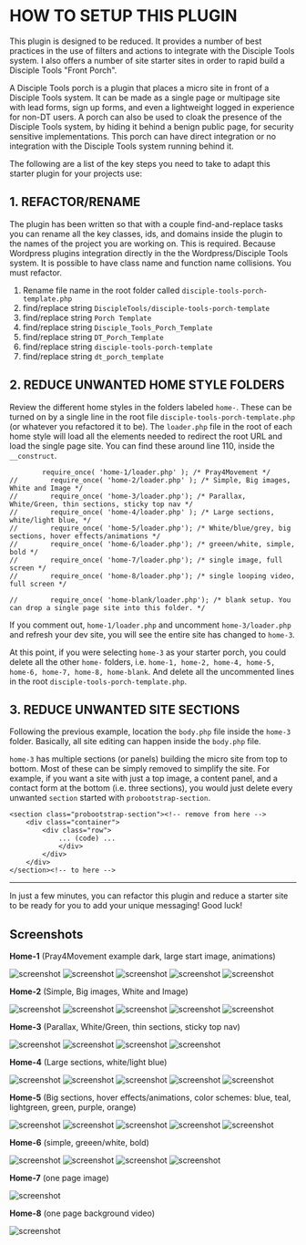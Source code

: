 # HOW TO SETUP THIS PLUGIN

This plugin is designed to be reduced. It provides a number of best practices in the use of filters
and actions to integrate with the Disciple Tools system. I also offers a number of site starter sites
in order to rapid build a Disciple Tools "Front Porch".

A Disciple Tools porch is a plugin that places a micro site in front of a Disciple Tools system. It can be made as a single page
or multipage site with lead forms, sign up forms, and even a lightweight logged in experience for non-DT users. A porch can also
be used to cloak the presence of the Disciple Tools system, by hiding it behind a benign public page, for security sensitive implementations.
This porch can have direct integration or no integration with the Disciple Tools system running behind it.

The following are a list of the key steps you need to take to adapt this starter plugin for your projects use:

## 1. REFACTOR/RENAME

The plugin has been written so that with a couple find-and-replace tasks you can rename all the key classes,
ids, and domains inside the plugin to the names of the project you are working on. This is required.
Because Wordpress plugins integration directly in the the Wordpress/Disciple Tools system. It is possible
to have class name and function name collisions. You must refactor.

1.  Rename file name in the root folder called ```disciple-tools-porch-template.php```
1. find/replace string ```DiscipleTools/disciple-tools-porch-template```
1. find/replace string ```Porch Template```
1. find/replace string ```Disciple_Tools_Porch_Template```
1. find/replace string ```DT_Porch_Template```
1. find/replace string ```disciple-tools-porch-template```
1. find/replace string ```dt_porch_template```


## 2. REDUCE UNWANTED HOME STYLE FOLDERS

Review the different home styles in the folders labeled ```home-```. These can be turned on by a single line in the
root file ```disciple-tools-porch-template.php``` (or whatever you refactored it to be). The ```loader.php``` file in
the root of each home style will load all the elements needed to redirect the root URL and load the single page site.
You can find these around line 110, inside the ```__construct```.

```
        require_once( 'home-1/loader.php' ); /* Pray4Movement */
//        require_once( 'home-2/loader.php' ); /* Simple, Big images, White and Image */
//        require_once( 'home-3/loader.php'); /* Parallax, White/Green, thin sections, sticky top nav */
//        require_once( 'home-4/loader.php' ); /* Large sections, white/light blue, */
//        require_once( 'home-5/loader.php'); /* White/blue/grey, big sections, hover effects/animations */
//        require_once( 'home-6/loader.php'); /* greeen/white, simple, bold */
//        require_once( 'home-7/loader.php'); /* single image, full screen */
//        require_once( 'home-8/loader.php'); /* single looping video, full screen */

//        require_once( 'home-blank/loader.php'); /* blank setup. You can drop a single page site into this folder. */
```

If you comment out, ```home-1/loader.php``` and uncomment ```home-3/loader.php``` and refresh your dev site, you will
see the entire site has changed to ```home-3```.

At this point, if you were selecting ```home-3``` as your starter porch, you could delete all the other ```home-``` folders,
i.e. ```home-1, home-2, home-4, home-5, home-6, home-7, home-8, home-blank```. And delete all the uncommented lines in the
root ```disciple-tools-porch-template.php```.


## 3. REDUCE UNWANTED SITE SECTIONS

Following the previous example, location the ```body.php``` file inside the ```home-3``` folder. Basically, all site editing
can happen inside the ```body.php``` file.

 ```home-3``` has multiple sections (or panels) building the micro site from top to bottom. Most of these can be simply removed to simplify the site. For example, if you want a
site with just a top image, a content panel, and a contact form at the bottom (i.e. three sections), you would just delete every unwanted ```section```
started with ```probootstrap-section```.

```
<section class="probootstrap-section"><!-- remove from here -->
    <div class="container">
        <div class="row">
            ... (code) ...
            </div>
        </div>
    </div>
</section><!-- to here -->
```


---

In just a few minutes, you can refactor this plugin and reduce a starter site to be ready for you to add your unique messaging! Good luck!


## Screenshots

__Home-1__ (Pray4Movement example dark, large start image, animations)

![screenshot](support/documentation/community/readme-files/template-1-screenshot-1.jpg)
![screenshot](support/documentation/community/readme-files/template-1-screenshot-2.jpg)
![screenshot](support/documentation/community/readme-files/template-1-screenshot-3.jpg)
![screenshot](support/documentation/community/readme-files/template-1-screenshot-4.jpg)
![screenshot](support/documentation/community/readme-files/template-1-screenshot-5.jpg)

__Home-2__ (Simple, Big images, White and Image)

![screenshot](support/documentation/community/readme-files/template-2-screenshot-1.jpg)
![screenshot](support/documentation/community/readme-files/template-2-screenshot-2.jpg)
![screenshot](support/documentation/community/readme-files/template-2-screenshot-3.jpg)
![screenshot](support/documentation/community/readme-files/template-2-screenshot-4.jpg)
![screenshot](support/documentation/community/readme-files/template-2-screenshot-5.jpg)

__Home-3__ (Parallax, White/Green, thin sections, sticky top nav)

![screenshot](support/documentation/community/readme-files/template-3-screenshot-1.jpg)
![screenshot](support/documentation/community/readme-files/template-3-screenshot-2.jpg)
![screenshot](support/documentation/community/readme-files/template-3-screenshot-3.jpg)
![screenshot](support/documentation/community/readme-files/template-3-screenshot-4.jpg)

__Home-4__ (Large sections, white/light blue)

![screenshot](support/documentation/community/readme-files/template-4-screenshot-1.jpg)
![screenshot](support/documentation/community/readme-files/template-4-screenshot-3.jpg)
![screenshot](support/documentation/community/readme-files/template-4-screenshot-4.jpg)
![screenshot](support/documentation/community/readme-files/template-4-screenshot-5.jpg)
![screenshot](support/documentation/community/readme-files/template-4-screenshot-6.jpg)

__Home-5__ (Big sections, hover effects/animations, color schemes: blue, teal, lightgreen, green, purple, orange)

![screenshot](support/documentation/community/readme-files/template-5-screenshot-1.jpg)
![screenshot](support/documentation/community/readme-files/template-5-screenshot-2.jpg)
![screenshot](support/documentation/community/readme-files/template-5-screenshot-3.jpg)
![screenshot](support/documentation/community/readme-files/template-5-screenshot-4.jpg)
![screenshot](support/documentation/community/readme-files/template-5-screenshot-5.jpg)

__Home-6__ (simple, greeen/white, bold)

![screenshot](support/documentation/community/readme-files/template-6-screenshot-1.jpg)
![screenshot](support/documentation/community/readme-files/template-6-screenshot-2.jpg)
![screenshot](support/documentation/community/readme-files/template-6-screenshot-3.jpg)
![screenshot](support/documentation/community/readme-files/template-6-screenshot-4.jpg)

__Home-7__ (one page image)

![screenshot](support/documentation/community/readme-files/template-7-screenshot.jpg)

__Home-8__ (one page background video)

![screenshot](support/documentation/community/readme-files/template-8-screenshot.jpg)
